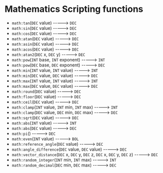 # Mathematics Scripting functions

- `math:tan`(`DEC` value) -----> `DEC`
- `math:sin`(`DEC` value) -----> `DEC`
- `math:cos`(`DEC` value) -----> `DEC`
- `math:atan`(`DEC` value) -----> `DEC`
- `math:asin`(`DEC` value) -----> `DEC`
- `math:acos`(`DEC` value) -----> `DEC`
- `math:atan2`(`DEC` x, `DEC` y) -----> `DEC`
- `math:pow`(`INT` base, `INT` exponent) -----> `INT`
- `math:pow`(`DEC` base, `DEC` exponent) -----> `DEC`
- `math:min`(`INT` value, `INT` value) -----> `INT`
- `math:min`(`DEC` value, `DEC` value) -----> `DEC`
- `math:max`(`INT` value, `INT` value) -----> `INT`
- `math:max`(`DEC` value, `DEC` value) -----> `DEC`
- `math:round`(`DEC` value) -----> `DEC`
- `math:floor`(`DEC` value) -----> `DEC`
- `math:ceil`(`DEC` value) -----> `DEC`
- `math:clamp`(`INT` value, `INT` min, `INT` max) -----> `INT`
- `math:clamp`(`DEC` value, `DEC` min, `DEC` max) -----> `DEC`
- `math:sqrt`(`DEC` value) -----> `DEC`
- `math:abs`(`INT` value) -----> `INT`
- `math:abs`(`DEC` value) -----> `DEC`
- `math:pi`() -----> `DEC`
- `math:even`(`INT` value) -----> `BOL`
- `math:reference_angle`(`DEC` value) -----> `DEC`
- `math:angle_difference`(`DEC` value, `DEC` value) -----> `DEC`
- `math:vector_distance`(`DEC` x, `DEC` y, `DEC` z, `DEC` x, `DEC` y, `DEC` z) -----> `DEC`
- `math:random_integer`(`INT` min, `INT` max) -----> `INT`
- `math:random_decimal`(`DEC` min, `DEC` max) -----> `DEC`
